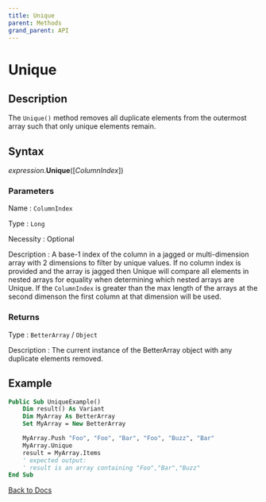 ```yaml
---
title: Unique
parent: Methods
grand_parent: API
---
```


# Unique

## Description
The `Unique()` method removes all duplicate elements from the outermost array such that only unique elements remain.

## Syntax

*expression*.**Unique**([*ColumnIndex*])

### Parameters

Name
: `ColumnIndex`

Type
: `Long`

Necessity
: Optional

Description
: A base-1 index of the column in a jagged or multi-dimension array with 2 dimensions to filter by unique values. If no column index is provided and the array is jagged then Unique will compare all elements in nested arrays for equality when determining which nested arrays are Unique. If the `ColumnIndex` is greater than the max length of the arrays at the second dimenson the first column at that dimension will be used.

### Returns

Type
: `BetterArray` / `Object`

Description
: The current instance of the BetterArray object with any duplicate elements removed.

## Example

```vb
Public Sub UniqueExample()
    Dim result() As Variant
    Dim MyArray As BetterArray
    Set MyArray = New BetterArray

    MyArray.Push "Foo", "Foo", "Bar", "Foo", "Buzz", "Bar"
    MyArray.Unique
    result = MyArray.Items
    ' expected output:
    ' result is an array containing "Foo","Bar","Buzz"
End Sub
```

[Back to Docs](https://senipah.github.io/VBA-Better-Array/)
